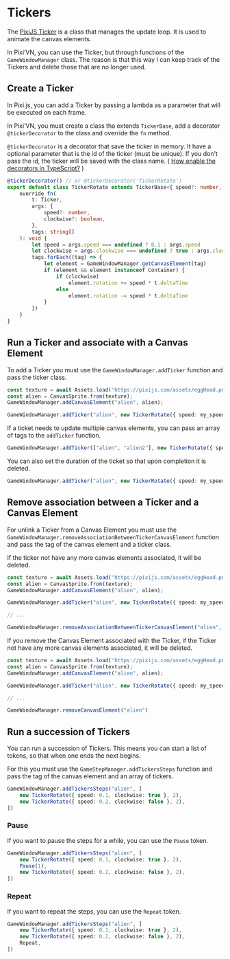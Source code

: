# Tickers

The [PixiJS Ticker](https://pixijs.com/8.x/examples/basic/tinting) is a class that manages the update loop. It is used to animate the canvas elements.

In Pixi’VN, you can use the Ticker, but through functions of the `GameWindowManager` class.
The reason is that this way I can keep track of the Tickers and delete those that are no longer used.

## Create a Ticker

In Pixi.js, you can add a Ticker by passing a lambda as a parameter that will be executed on each frame.

In Pixi’VN, you must create a class tha extends `TickerBase`, add a decorator `@tickerDecorator` to the class and override the `fn` method.

`@tickerDecorator` is a decorator that save the ticker in memory. It have a optional parameter that is the id of the ticker (must be unique). If you don't pass the id, the ticker will be saved with the class name. ( [How enable the decorators in TypeScript?](/start/getting-started#how-enable-the-decorators-in-typescript) )

```typescript
@tickerDecorator() // or @tickerDecorator('TickerRotate')
export default class TickerRotate extends TickerBase<{ speed?: number, clockwise?: boolean }> {
    override fn(
        t: Ticker,
        args: {
            speed?: number,
            clockwise?: boolean,
        },
        tags: string[]
    ): void {
        let speed = args.speed === undefined ? 0.1 : args.speed
        let clockwise = args.clockwise === undefined ? true : args.clockwise
        tags.forEach((tag) => {
            let element = GameWindowManager.getCanvasElement(tag)
            if (element && element instanceof Container) {
                if (clockwise)
                    element.rotation += speed * t.deltaTime
                else
                    element.rotation -= speed * t.deltaTime
            }
        })
    }
}
```

## Run a Ticker and associate with a Canvas Element

To add a Ticker you must use the `GameWindowManager.addTicker` function and pass the ticker class.

```typescript
const texture = await Assets.load('https://pixijs.com/assets/eggHead.png');
const alien = CanvasSprite.from(texture);
GameWindowManager.addCanvasElement("alien", alien);

GameWindowManager.addTicker("alien", new TickerRotate({ speed: my_speed }))
```

If a ticket needs to update multiple canvas elements, you can pass an array of tags to the `addTicker` function.

```typescript
GameWindowManager.addTicker(["alien", "alien2"], new TickerRotate({ speed: my_speed }))
```

You can also set the duration of the ticket so that upon completion it is deleted.

```typescript
GameWindowManager.addTicker("alien", new TickerRotate({ speed: my_speed }, 2))
```

## Remove association between a Ticker and a Canvas Element

For unlink a Ticker from a Canvas Element you must use the `GameWindowManager.removeAssociationBetweenTickerCanvasElement` function and pass the tag of the canvas element and a ticker class.

If the ticker not have any more canvas elements associated, it will be deleted.

```typescript
const texture = await Assets.load('https://pixijs.com/assets/eggHead.png');
const alien = CanvasSprite.from(texture);
GameWindowManager.addCanvasElement("alien", alien);

GameWindowManager.addTicker("alien", new TickerRotate({ speed: my_speed }))

// ...

GameWindowManager.removeAssociationBetweenTickerCanvasElement("alien", TickerRotate)
```

If you remove the Canvas Element associated with the Ticker, if the Ticker not have any more canvas elements associated, it will be deleted.

```typescript
const texture = await Assets.load('https://pixijs.com/assets/eggHead.png');
const alien = CanvasSprite.from(texture);
GameWindowManager.addCanvasElement("alien", alien);

GameWindowManager.addTicker("alien", new TickerRotate({ speed: my_speed }))

// ...

GameWindowManager.removeCanvasElement("alien")
```

## Run a succession of Tickers

You can run a succession of Tickers.
This means you can start a list of tokens, so that when one ends the next begins.

For this you must use the `GameStepManager.addTickersSteps` function and pass the tag of the canvas element and an array of tickers.

```typescript
GameWindowManager.addTickersSteps("alien", [
    new TickerRotate({ speed: 0.1, clockwise: true }, 2),
    new TickerRotate({ speed: 0.2, clockwise: false }, 2),
])
```

### Pause

If you want to pause the steps for a while, you can use the `Pause` token.

```typescript
GameWindowManager.addTickersSteps("alien", [
    new TickerRotate({ speed: 0.1, clockwise: true }, 2),
    Pause(1),
    new TickerRotate({ speed: 0.2, clockwise: false }, 2),
])
```

### Repeat

If you want to repeat the steps, you can use the `Repeat` token.

```typescript
GameWindowManager.addTickersSteps("alien", [
    new TickerRotate({ speed: 0.1, clockwise: true }, 2),
    new TickerRotate({ speed: 0.2, clockwise: false }, 2),
    Repeat,
])
```
